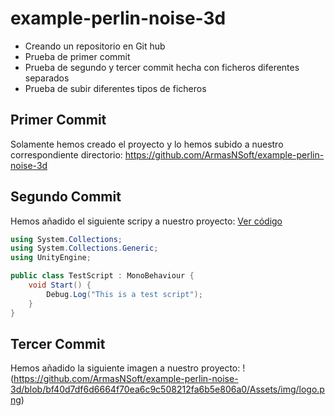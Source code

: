 # example-perlin-noise-3d
 * Creando un repositorio en Git hub
 * Prueba de primer commit
 * Prueba de segundo y tercer commit hecha con ficheros diferentes separados
 * Prueba de subir diferentes tipos de ficheros

## Primer Commit
Solamente hemos creado el proyecto y lo hemos subido a nuestro correspondiente directorio:
https://github.com/ArmasNSoft/example-perlin-noise-3d

## Segundo Commit
Hemos añadido el siguiente scripy a nuestro proyecto:
[Ver código](https://github.com/ArmasNSoft/example-perlin-noise-3d/blob/main/Assets/Scripts/TestScript.cs#L1-L10)
```csharp
using System.Collections;
using System.Collections.Generic;
using UnityEngine;

public class TestScript : MonoBehaviour {
    void Start() {
        Debug.Log("This is a test script");
    }
}
```


## Tercer Commit
Hemos añadido la siguiente imagen a nuestro proyecto:
!(https://github.com/ArmasNSoft/example-perlin-noise-3d/blob/bf40d7df6d6664f70ea6c9c508212fa6b5e806a0/Assets/img/logo.png)
